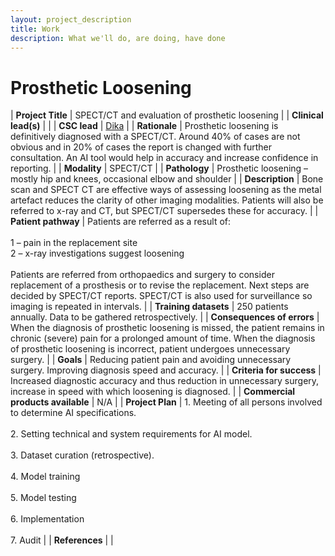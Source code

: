 ```yaml
---
layout: project_description
title: Work
description: What we'll do, are doing, have done
---
```


# **Prosthetic Loosening**

| <b>Project Title</b> | SPECT/CT and evaluation of prosthetic loosening |
| <b>Clinical lead(s)</b> |  |
| <b>CSC lead</b> | [Dika](/team.html) |
| <b>Rationale</b> | Prosthetic loosening is definitively diagnosed with a SPECT/CT. Around 40% of cases are not obvious and in 20% of cases the report is changed with further consultation. An AI tool would help in accuracy and increase confidence in reporting. |
| <b>Modality</b> | SPECT/CT |
| <b>Pathology</b> | Prosthetic loosening – mostly hip and knees, occasional elbow and shoulder |
| <b>Description</b> | Bone scan and SPECT CT are effective ways of assessing loosening as the metal artefact reduces the clarity of other imaging modalities. Patients will also be referred to x-ray and CT, but SPECT/CT supersedes these for accuracy. |
| <b>Patient pathway</b> | Patients are referred as a result of:<br><br>1 – pain in the replacement site<br>2 – x-ray investigations suggest loosening<br><br>Patients are referred from orthopaedics and surgery to consider replacement of a prosthesis or to revise the replacement. Next steps are decided by SPECT/CT reports. SPECT/CT is also used for surveillance so imaging is repeated in intervals. |
| <b>Training datasets</b> | 250 patients annually. Data to be gathered retrospectively. |
| <b>Consequences of errors</b> | When the diagnosis of prosthetic loosening is missed, the patient remains in chronic (severe) pain for a prolonged amount of time. When the diagnosis of prosthetic loosening is incorrect, patient undergoes unnecessary surgery.  |
| <b>Goals</b> | Reducing patient pain and avoiding unnecessary surgery. Improving diagnosis speed and accuracy.  |
| <b>Criteria for success</b> | Increased diagnostic accuracy and thus reduction in unnecessary surgery, increase in speed with which loosening is diagnosed. |
| <b>Commercial products available</b> | N/A |
| <b>Project Plan</b> | 1.	Meeting of all persons involved to determine AI specifications. <br><br> 2.	Setting technical and system requirements for AI model. <br> <br> 3. Dataset curation (retrospective). <br><br> 4.	Model training<br><br>5.	Model testing <br><br>6.	Implementation <br><br>7. Audit |
| <b>References</b> |  |